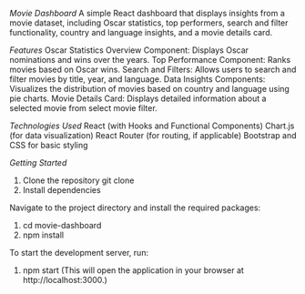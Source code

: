 _Movie Dashboard_
A simple React dashboard that displays insights from a movie dataset, including Oscar statistics, top performers, search and filter functionality, country and language insights, and a movie details card.

_Features_
Oscar Statistics Overview Component: Displays Oscar nominations and wins over the years.
Top Performance Component: Ranks movies based on Oscar wins.
Search and Filters: Allows users to search and filter movies by title, year, and language.
Data Insights Components: Visualizes the distribution of movies based on country and language using pie charts.
Movie Details Card: Displays detailed information about a selected movie from select movie filter.

_Technologies Used_
React (with Hooks and Functional Components)
Chart.js (for data visualization)
React Router (for routing, if applicable)
Bootstrap and CSS for basic styling

_Getting Started_
1. Clone the repository
git clone <repository-url>
2. Install dependencies

Navigate to the project directory and install the required packages:
1. cd movie-dashboard
2. npm install

To start the development server, run:

1. npm start (This will open the application in your browser at http://localhost:3000.)

